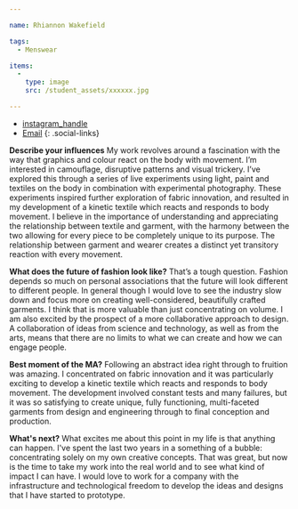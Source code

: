 ```yaml
---

name: Rhiannon Wakefield

tags:
  - Menswear

items:
  -
    type: image
    src: /student_assets/xxxxxx.jpg

---
```


* [instagram_handle](https://www.instagram.com/rhiannonwakefield/)
* [Email](mailto:rhiannon.wakefield@network.rca.ac.uk)
{: .social-links}

**Describe your influences**
My work revolves around a fascination with the way that graphics and colour react on the body with movement. I’m interested in camouflage, disruptive patterns and visual trickery. I’ve explored this through a series of live experiments using light, paint and textiles on the body in combination with experimental photography.
These experiments inspired further exploration of fabric innovation, and resulted in my development of a kinetic textile which reacts and responds to body movement. I believe in the importance of understanding and appreciating the relationship between textile and garment, with the harmony between the two allowing for every piece to be completely unique to its purpose. The relationship between garment and wearer creates a distinct yet transitory reaction with every movement.

**What does the future of fashion look like?**
That’s a tough question. Fashion depends so much on personal associations that the future will look different to different people. In general though I would love to see the industry slow down and focus more on creating well-considered, beautifully crafted garments. I think that is more valuable than just concentrating on volume. I am also excited by the prospect of a more collaborative approach to design. A collaboration of ideas from science and technology, as well as from the arts, means that there are no limits to what we can create and how we can engage people.

**Best moment of the MA?**
Following an abstract idea right through to fruition was amazing. I concentrated on fabric innovation and it was particularly exciting to develop a kinetic textile which reacts and responds to body movement. The development involved constant tests and many failures, but it was so satisfying to create unique, fully functioning, multi-faceted garments from design and engineering through to final conception and production.

**What's next?**
What excites me about this point in my life is that anything can happen. I've spent the last two years in a something of a bubble: concentrating solely on my own creative concepts. That was great, but now is the time to take my work into the real world and to see what kind of impact I can have.  I would love to work for a company with the infrastructure and technological freedom to develop the ideas and designs that I have started to prototype.
